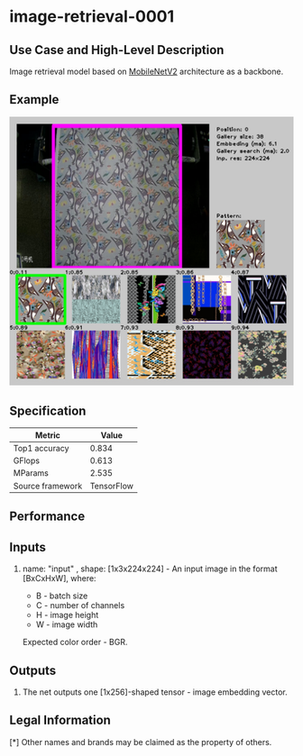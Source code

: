 # image-retrieval-0001

## Use Case and High-Level Description

Image retrieval model based on [MobileNetV2](https://arxiv.org/pdf/1801.04381.pdf) architecture as a backbone.

## Example

![](./image-retrieval-0001.jpg)

## Specification

| Metric                                                        | Value                   |
|---------------------------------------------------------------|-------------------------|
| Top1 accuracy                                                 | 0.834                   |
| GFlops                                                        | 0.613                   |
| MParams                                                       | 2.535                   |
| Source framework                                              | TensorFlow              |

## Performance

## Inputs

1. name: "input" , shape: [1x3x224x224] - An input image in the format [BxCxHxW],
   where:

    - B - batch size
    - C - number of channels
    - H - image height
    - W - image width

   Expected color order - BGR.

## Outputs

1. The net outputs one [1x256]-shaped tensor - image embedding vector.

## Legal Information
[*] Other names and brands may be claimed as the property of others.
